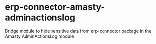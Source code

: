 # erp-connector-amasty-adminactionslog

Bridge module to hide sensitive data from erp-connector package in the Amasty AdminActionsLog module